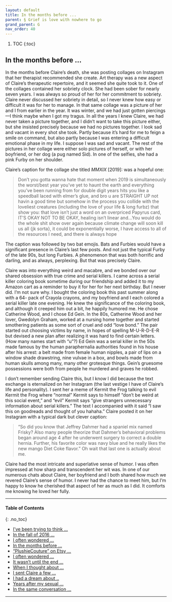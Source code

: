 ```yaml
---
layout: default
title: In the months before ...    
parent: § Grief is love with nowhere to go
grand_parent: G 
nav_order: 40 
---
```

<style>
.dont-break-out {
  /* These are technically the same, but use both */
  overflow-wrap: break-word;
  word-wrap: break-word;

     -ms-word-break: break-all;
  /* This is the dangerous one in WebKit, as it breaks things wherever */
  word-break: break-all;
  /* Instead use this non-standard one: */
  word-break: break-word;
}

.youtube-container {
    position: relative;
    width: 100%;
    height: 0;
    padding-bottom: 56.25%;
}
.youtube-video {
    position: absolute;
    top: 0;
    left: 0;
    width: 100%;
    height: 100%;
}

</style>

<div class="dont-break-out" markdown="1">

1. TOC
{:toc}

## In the months before ...  

In the months before Claire’s death, she was posting collages on Instagram that her therapist recommended she create. Art therapy was a new aspect of Claire’s therapeutic repertoire, and it seemed she quite took to it. One of the collages contained her sobriety clock. She had been sober for nearly seven years. I was always so proud of her for her commitment to sobriety. Claire never discussed her sobriety in detail, so I never knew how easy or difficult it was for her to manage. In that same collage was a picture of her and I from earlier in the year. It was winter, and we had just gotten piercings—I think maybe when I got my tragus. In all the years I knew Claire, we had never taken a picture together, and I didn’t want to take this picture either, but she insisted precisely because we had no pictures together. I look sad and vacant in every shot she took. Partly because it’s hard for me to feign a smile on command, but also partly because I was entering a difficult emotional phase in my life. I suppose I was sad and vacant. The rest of the pictures in her collage were either solo pictures of herself, or with her boyfriend, or her dog (a pug named Sid). In one of the selfies, she had a pink Furby on her shoulder.

Claire’s caption for the collage she titled *MMXIX* [2019]: was a hopeful one: 

> Don’t you gotta wanna hate that moment when 2019 is simultaneously the worst/best year you’ve yet to haunt the earth and everything you’ve been  running from for double digit years hits you like a speedball laced with elmer’s glue, and bro u are STRAIGHT UP not havin a good time but somehow in the process you collide with the loveliest creatures (including the love of your life & long furbz) that show you: that love isn’t just a word on an overpriced Papyrus card, IT’S OKAY NOT TO BE OKAY, healing isn’t linear and...You would do the whole shit show over again because climate change will soon kill us all {jk sorta}, it could be exponentially worse, I have access to all of the resources I need, and there is always hope 

The caption was followed by two bat emojis. Bats and Furbies would have a significant presence in Claire’s last few posts. And not just the typical Furby of the late 90s, but long Furbies. A phenomenon that was both horrific and darling, and as always, perplexing. But that was precisely Claire.

Claire was into everything weird and macabre, and we bonded over our shared obsession with true crime and serial killers. I came across a serial killer coloring book sometime during our friendship and added it to my Amazon cart as a reminder to buy it for her for her next birthday. But I never did. I’m not sure why. I bought the coloring book this past summer along with a 64- pack of Crayola crayons, and my boyfriend and I each colored a serial killer late one evening. He knew the significance of the coloring book, and although it creeped him out a bit, he happily humored me. He chose Catherine Wood, and I chose Ed Gein. In the 80s, Catherine Wood and her lover, Gwedolyn Graham, worked at a nursing home together and started smothering patients as some sort of cruel and odd “love bond.” The pair started out choosing victims by name, in hopes of spelling M-U-R-D-E-R but devised a new plan after realizing it was hard to find certain letters. (How many names start with “u”?) Ed Gein was a serial killer in the 50s made famous by the human paraphernalia authorities found in his house after his arrest: a belt made from female human nipples, a pair of lips on a window shade drawstring, nine vulvae in a box, and bowls made from human skulls among many, many other grotesque things. Gein’s gruesome possessions were both from people he murdered and graves he robbed.

I don’t remember sending Claire this, but I know I did because the text exchange is eternalized on her Instagram (the last vestige I have of Claire’s life and personality). I sent her a meme of Kermit the Frog talking to evil Kermit the Frog where “normal” Kermit says to himself “don’t be weird at this social event,” and “evil” Kermit says “give strangers unnecessary information about serial killers.” The text I accompanied with it said “I saw this on goodreads and thought of you hahaha.” Claire posted it on her Instagram with a typical dark but clever caption:

> “So did you know that Jeffrey Dahmer had a spaniel mix named Frisky? Also many people theorize that Dahmer’s behavioral problems began around age 4 after he underwent surgery to correct a double hernia. Further, his favorite color was navy blue and he really likes the new mango Diet Coke flavor.” Oh wait that last one is actually about me.

Claire had the most intricate and superlative sense of humor. I was often impressed at how sharp and transcendent her wit was. In one of our numerous chats about Claire, her boyfriend and I both shared how much we revered Claire’s sense of humor. I never had the chance to meet him, but I’m happy to know he cherished that aspect of her as much as I did. It comforts me knowing he loved her fully. 

***

#### Table of Contents
{: .no_toc}

<ul><li> <a href="/docs/behavior/grief-is-love-with-nowhere-to-go-1/">I’ve been trying to think ...</a></li><li> <a href="/docs/behavior/grief-is-love-with-nowhere-to-go-2/">In the fall of 2016 ...</a></li><li> <a href="/docs/behavior/grief-is-love-with-nowhere-to-go-3/">I often wondered ...</a></li><li> <a href="/docs/behavior/grief-is-love-with-nowhere-to-go-4/">In the months before ...</a></li><li> <a href="/docs/behavior/grief-is-love-with-nowhere-to-go-5/">“PlushieCouture” on Etsy ...</a></li><li> <a href="/docs/behavior/grief-is-love-with-nowhere-to-go-6/">I often wondered ...</a></li><li> <a href="/docs/behavior/grief-is-love-with-nowhere-to-go-7/">It wasn’t until the end ...</a></li><li> <a href="/docs/behavior/grief-is-love-with-nowhere-to-go-8/">When I thought about ...</a></li><li> <a href="/docs/behavior/grief-is-love-with-nowhere-to-go-9/">I sent Claire a few ...</a></li><li> <a href="/docs/behavior/grief-is-love-with-nowhere-to-go-10/">I had a dream about ..</a></li><li> <a href="/docs/behavior/grief-is-love-with-nowhere-to-go-11/">Years after my sexual ...</a></li><li> <a href="/docs/behavior/grief-is-love-with-nowhere-to-go-12/">In the same conversation ...</a></li></ul>

***

</div>
